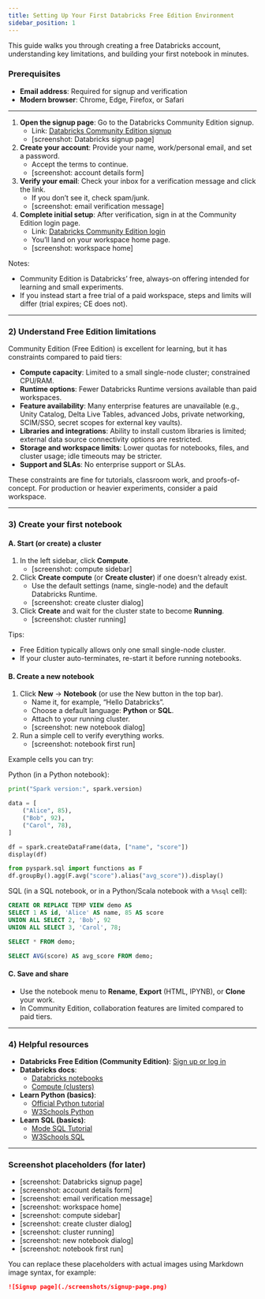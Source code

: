 ```yaml
---
title: Setting Up Your First Databricks Free Edition Environment
sidebar_position: 1
---
```


This guide walks you through creating a free Databricks account, understanding key limitations, and building your first notebook in minutes.

### Prerequisites
- **Email address**: Required for signup and verification
- **Modern browser**: Chrome, Edge, Firefox, or Safari

---

1. **Open the signup page**: Go to the Databricks Community Edition signup.
   - Link: [Databricks Community Edition signup](https://community.cloud.databricks.com/signup)
   - [screenshot: Databricks signup page]
2. **Create your account**: Provide your name, work/personal email, and set a password.
   - Accept the terms to continue.
   - [screenshot: account details form]
3. **Verify your email**: Check your inbox for a verification message and click the link.
   - If you don’t see it, check spam/junk.
   - [screenshot: email verification message]
4. **Complete initial setup**: After verification, sign in at the Community Edition login page.
   - Link: [Databricks Community Edition login](https://community.cloud.databricks.com/)
   - You’ll land on your workspace home page.
   - [screenshot: workspace home]

Notes:
- Community Edition is Databricks’ free, always-on offering intended for learning and small experiments.
- If you instead start a free trial of a paid workspace, steps and limits will differ (trial expires; CE does not).

---

### 2) Understand Free Edition limitations
Community Edition (Free Edition) is excellent for learning, but it has constraints compared to paid tiers:

- **Compute capacity**: Limited to a small single-node cluster; constrained CPU/RAM.
- **Runtime options**: Fewer Databricks Runtime versions available than paid workspaces.
- **Feature availability**: Many enterprise features are unavailable (e.g., Unity Catalog, Delta Live Tables, advanced Jobs, private networking, SCIM/SSO, secret scopes for external key vaults).
- **Libraries and integrations**: Ability to install custom libraries is limited; external data source connectivity options are restricted.
- **Storage and workspace limits**: Lower quotas for notebooks, files, and cluster usage; idle timeouts may be stricter.
- **Support and SLAs**: No enterprise support or SLAs.

These constraints are fine for tutorials, classroom work, and proofs-of-concept. For production or heavier experiments, consider a paid workspace.

---

### 3) Create your first notebook

#### A. Start (or create) a cluster
1. In the left sidebar, click **Compute**.
   - [screenshot: compute sidebar]
2. Click **Create compute** (or **Create cluster**) if one doesn’t already exist.
   - Use the default settings (name, single-node) and the default Databricks Runtime.
   - [screenshot: create cluster dialog]
3. Click **Create** and wait for the cluster state to become **Running**.
   - [screenshot: cluster running]

Tips:
- Free Edition typically allows only one small single-node cluster.
- If your cluster auto-terminates, re-start it before running notebooks.

#### B. Create a new notebook
1. Click **New** → **Notebook** (or use the New button in the top bar).
   - Name it, for example, “Hello Databricks”.
   - Choose a default language: **Python** or **SQL**.
   - Attach to your running cluster.
   - [screenshot: new notebook dialog]
2. Run a simple cell to verify everything works.
   - [screenshot: notebook first run]

Example cells you can try:

Python (in a Python notebook):
```python
print("Spark version:", spark.version)

data = [
    ("Alice", 85),
    ("Bob", 92),
    ("Carol", 78),
]

df = spark.createDataFrame(data, ["name", "score"])
display(df)

from pyspark.sql import functions as F
df.groupBy().agg(F.avg("score").alias("avg_score")).display()
```

SQL (in a SQL notebook, or in a Python/Scala notebook with a `%%sql` cell):
```sql
CREATE OR REPLACE TEMP VIEW demo AS
SELECT 1 AS id, 'Alice' AS name, 85 AS score
UNION ALL SELECT 2, 'Bob', 92
UNION ALL SELECT 3, 'Carol', 78;

SELECT * FROM demo;

SELECT AVG(score) AS avg_score FROM demo;
```

#### C. Save and share
- Use the notebook menu to **Rename**, **Export** (HTML, IPYNB), or **Clone** your work.
- In Community Edition, collaboration features are limited compared to paid tiers.

---

### 4) Helpful resources
- **Databricks Free Edition (Community Edition)**: [Sign up or log in](https://community.cloud.databricks.com/)
- **Databricks docs**:
  - [Databricks notebooks](https://docs.databricks.com/en/notebooks/index.html)
  - [Compute (clusters)](https://docs.databricks.com/en/compute/index.html)
- **Learn Python (basics)**:
  - [Official Python tutorial](https://docs.python.org/3/tutorial/)
  - [W3Schools Python](https://www.w3schools.com/python/)
- **Learn SQL (basics)**:
  - [Mode SQL Tutorial](https://mode.com/sql-tutorial/)
  - [W3Schools SQL](https://www.w3schools.com/sql/)

---

### Screenshot placeholders (for later)
- [screenshot: Databricks signup page]
- [screenshot: account details form]
- [screenshot: email verification message]
- [screenshot: workspace home]
- [screenshot: compute sidebar]
- [screenshot: create cluster dialog]
- [screenshot: cluster running]
- [screenshot: new notebook dialog]
- [screenshot: notebook first run]

You can replace these placeholders with actual images using Markdown image syntax, for example:

```markdown
![Signup page](./screenshots/signup-page.png)
```


